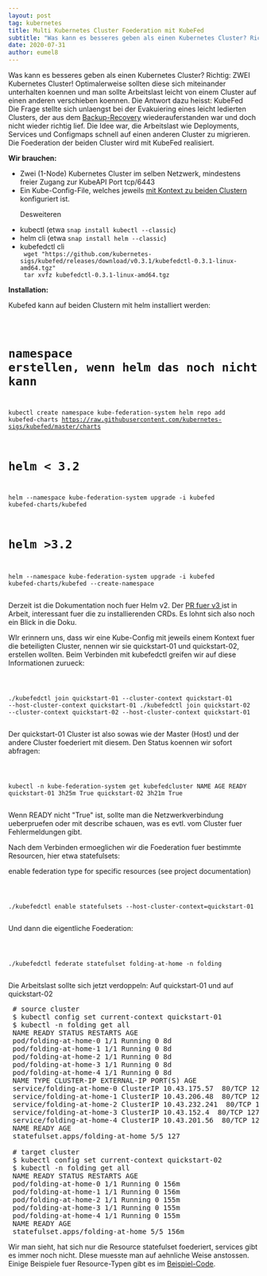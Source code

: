 ```yaml
---
layout: post
tag: kubernetes
title: Multi Kubernetes Cluster Foederation mit KubeFed
subtitle: "Was kann es besseres geben als einen Kubernetes Cluster? Richtig: ZWEI Kubernetes Cluster! Optimalerweise sollten diese sich miteinander unterhalten koennen und man sollte Arbeitslast leicht von einem Cluster auf einen anderen verschieben koennen.nDie Antwort dazu heisst: KubeFed"
date: 2020-07-31
author: eumel8
---
```


Was kann es besseres geben als einen Kubernetes Cluster? Richtig: ZWEI Kubernetes Cluster! Optimalerweise sollten diese sich miteinander unterhalten koennen und man sollte Arbeitslast leicht von einem Cluster auf einen anderen verschieben koennen.
Die Antwort dazu heisst: KubeFed
<br/>
Die Frage stellte sich unlaengst bei der Evakuiering eines leicht ledierten Clusters, der aus dem <a href="https://rancher.com/docs/rancher/v2.x/en/backups/restorations/k3s-restoration/">Backup-Recovery</a> wiederauferstanden war und doch nicht wieder richtig lief. Die Idee war, die Arbeitslast wie Deployments, Services und Configmaps schnell auf einen anderen Cluster zu migrieren. Die Foederation der beiden Cluster wird mit KubeFed realisiert.

<strong>Wir brauchen:</strong>

<ul>
 <li>Zwei (1-Node) Kubernetes Cluster im selben Netzwerk, mindestens freier Zugang zur KubeAPI Port tcp/6443</li>
 <li>Ein Kube-Config-File, welches jeweils <a href="https://kubernetes.io/docs/tasks/access-application-cluster/configure-access-multiple-clusters/">mit Kontext zu beiden Clustern</a> konfiguriert ist. </li>

Desweiteren
 <li>kubectl (etwa <code>snap install kubectl --classic</code>)</li>
 <li>helm cli (etwa <code>snap install helm --classic</code>)</li>
 <li>kubefedctl cli <code>
 wget "https://github.com/kubernetes-sigs/kubefed/releases/download/v0.3.1/kubefedctl-0.3.1-linux-amd64.tgz"
 tar xvfz kubefedctl-0.3.1-linux-amd64.tgz</code></li>
</ul>

<strong>Installation:</strong>

Kubefed kann auf beiden Clustern mit helm installiert werden:
<!-- codeblock lang=shell line=1 --><pre class="codeblock"><code>
# namespace erstellen, wenn helm das noch nicht kann
kubectl create namespace kube-federation-system 
helm repo add kubefed-charts https://raw.githubusercontent.com/kubernetes-sigs/kubefed/master/charts
# helm &lt; 3.2
helm --namespace kube-federation-system upgrade -i kubefed kubefed-charts/kubefed
# helm >3.2
helm --namespace kube-federation-system upgrade -i kubefed kubefed-charts/kubefed --create-namespace
</code></pre><!-- /codeblock --> 
Derzeit ist die Dokumentation noch fuer Helm v2. Der <a href="https://github.com/kubernetes-sigs/kubefed/pull/1260">PR fuer v3 </a>ist in Arbeit, interessant fuer die zu installierenden CRDs. Es lohnt sich also noch ein Blick in die Doku.

WIr erinnern uns, dass wir eine Kube-Config mit jeweils einem Kontext fuer die beteiligten Cluster, nennen wir sie quickstart-01 und quickstart-02, erstellen wollten. Beim Verbinden mit kubefedctl greifen wir auf diese Informationen zurueck:

<!-- codeblock lang=shell line=1 --><pre class="codeblock"><code>
./kubefedctl join quickstart-01 --cluster-context quickstart-01 --host-cluster-context quickstart-01
./kubefedctl join quickstart-02 --cluster-context quickstart-02 --host-cluster-context quickstart-01
</code></pre><!-- /codeblock -->

Der quickstart-01 Cluster ist also sowas wie der Master (Host) und der andere Cluster foederiert mit diesem.
Den Status koennen wir sofort abfragen:

<!-- codeblock lang=shell line=1 --><pre class="codeblock"><code>
 kubectl -n kube-federation-system get kubefedcluster
 NAME AGE READY
 quickstart-01 3h25m True
 quickstart-02 3h21m True
</code></pre><!-- /codeblock -->

Wenn READY nicht "True" ist, sollte man die Netzwerkverbindung ueberpruefen oder mit describe schauen, was es evtl. vom Cluster fuer Fehlermeldungen gibt.

Nach dem Verbinden ermoeglichen wir die Foederation fuer bestimmte Resourcen, hier etwa statefulsets:

 enable federation type for specific resources (see project documentation)
<!-- codeblock lang=shell line=1 --><pre class="codeblock"><code>
./kubefedctl enable statefulsets --host-cluster-context=quickstart-01
</code></pre><!-- /codeblock -->

Und dann die eigentliche Foederation:

<!-- codeblock lang=shell line=1 --><pre class="codeblock"><code>
./kubefedctl federate statefulset folding-at-home -n folding
</code></pre><!-- /codeblock -->

Die Arbeitslast sollte sich jetzt verdoppeln: Auf quickstart-01 und auf quickstart-02

<pre>
 # source cluster
 $ kubectl config set current-context quickstart-01
 $ kubectl -n folding get all
 NAME READY STATUS RESTARTS AGE
 pod/folding-at-home-0 1/1 Running 0 8d
 pod/folding-at-home-1 1/1 Running 0 8d
 pod/folding-at-home-2 1/1 Running 0 8d
 pod/folding-at-home-3 1/1 Running 0 8d
 pod/folding-at-home-4 1/1 Running 0 8d
 NAME TYPE CLUSTER-IP EXTERNAL-IP PORT(S) AGE
 service/folding-at-home-0 ClusterIP 10.43.175.57 <none> 80/TCP 127d
 service/folding-at-home-1 ClusterIP 10.43.206.48 <none> 80/TCP 127d
 service/folding-at-home-2 ClusterIP 10.43.232.241 <none> 80/TCP 127d
 service/folding-at-home-3 ClusterIP 10.43.152.4 <none> 80/TCP 127d
 service/folding-at-home-4 ClusterIP 10.43.201.56 <none> 80/TCP 127d
 NAME READY AGE
 statefulset.apps/folding-at-home 5/5 127
 
 # target cluster 
 $ kubectl config set current-context quickstart-02
 $ kubectl -n folding get all
 NAME READY STATUS RESTARTS AGE
 pod/folding-at-home-0 1/1 Running 0 156m
 pod/folding-at-home-1 1/1 Running 0 156m
 pod/folding-at-home-2 1/1 Running 0 155m
 pod/folding-at-home-3 1/1 Running 0 155m
 pod/folding-at-home-4 1/1 Running 0 155m
 NAME READY AGE
 statefulset.apps/folding-at-home 5/5 156m
</none></none></none></none></none></pre>

Wir man sieht, hat sich nur die Resource statefulset foederiert, services gibt es immer noch nicht. DIese muesste man auf aehnliche Weise anstossen. Einige Beispiele fuer Resource-Typen gibt es im <a href="https://github.com/kubernetes-sigs/kubefed/tree/master/example/sample1">Beispiel-Code</a>.

